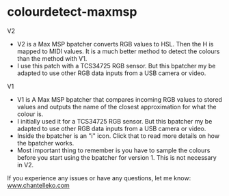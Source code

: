 # colourdetect-maxmsp
V2
* V2 is a Max MSP bpatcher converts RGB values to HSL. Then the H is mapped to MIDI values. It is a much better method to detect the colours than the method with V1.
* I use this patch with a TCS34725 RGB sensor. But this bpatcher my be adapted to use other RGB data inputs from a USB camera or video. 

V1
* V1 is A Max MSP bpatcher that compares incoming RGB values to stored values and outputs the name of the closest approximation for what the colour is.
* I initially used it for a TCS34725 RGB sensor. But this bpatcher my be adapted to use other RGB data inputs from a USB camera or video. 
* Inside the bpatcher is an "i" icon. Click that to read more details on how the bpatcher works. 
* Most important thing to remember is you have to sample the colours before you start using the bpatcher for version 1. This is not necessary in V2.

If you experience any issues or have any questions, let me know: www.chantelleko.com
